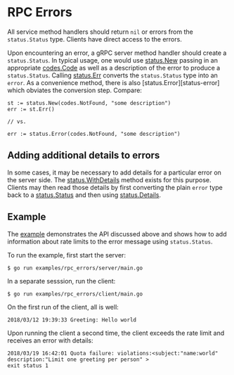 # RPC Errors

All service method handlers should return `nil` or errors from the
`status.Status` type. Clients have direct access to the errors.

Upon encountering an error, a gRPC server method handler should create a
`status.Status`. In typical usage, one would use [status.New][new-status]
passing in an appropriate [codes.Code][code] as well as a description of the
error to produce a `status.Status`. Calling [status.Err][status-err] converts
the `status.Status` type into an `error`. As a convenience method, there is also
[status.Error][status-error] which obviates the conversion step. Compare:

```
st := status.New(codes.NotFound, "some description")
err := st.Err()

// vs.

err := status.Error(codes.NotFound, "some description")
```

## Adding additional details to errors

In some cases, it may be necessary to add details for a particular error on the
server side. The [status.WithDetails][with-details] method exists for this
purpose. Clients may then read those details by first converting the plain
`error` type back to a [status.Status][status] and then using
[status.Details][details].

## Example

The [example][example] demonstrates the API discussed above and shows how to add
information about rate limits to the error message using `status.Status`.

To run the example, first start the server:

```
$ go run examples/rpc_errors/server/main.go
```

In a separate sesssion, run the client:

```
$ go run examples/rpc_errors/client/main.go
```

On the first run of the client, all is well:

```
2018/03/12 19:39:33 Greeting: Hello world
```

Upon running the client a second time, the client exceeds the rate limit and
receives an error with details:

```
2018/03/19 16:42:01 Quota failure: violations:<subject:"name:world" description:"Limit one greeting per person" >
exit status 1
```

[status]:       https://godoc.org/google.golang.org/grpc/status#Status
[new-status]:   https://godoc.org/google.golang.org/grpc/status#New
[code]:         https://godoc.org/google.golang.org/grpc/codes#Code
[with-details]: https://godoc.org/google.golang.org/grpc/status#Status.WithDetails
[details]:      https://godoc.org/google.golang.org/grpc/status#Status.Details
[status-err]:   https://godoc.org/google.golang.org/grpc/status#Status.Err
[example]:      https://github.com/grpc/grpc-go/blob/master/examples/rpc_errors
